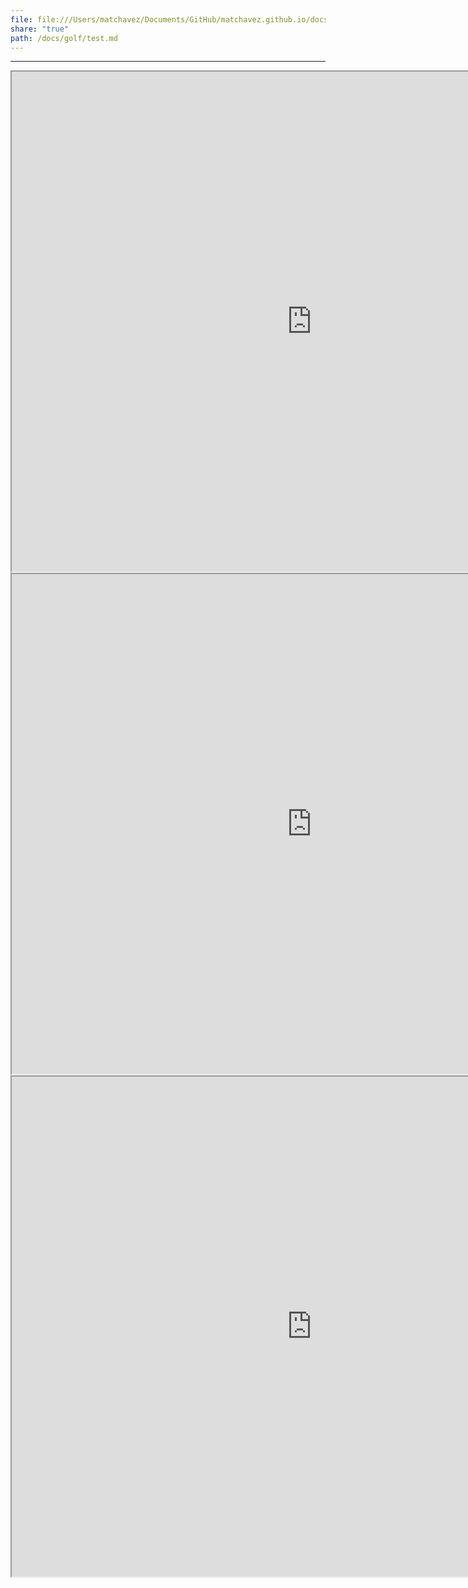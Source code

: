 ```yaml
---
file: file:///Users/matchavez/Documents/GitHub/matchavez.github.io/docs/golf/equipment.md
share: "true"
path: /docs/golf/test.md
---
```

---

<iframe src="https://raw.githubusercontent.com/matchavez/matchavez.github.io/main/docs/golf/equipment.md" style="height:800px;width:960px;">
</iframe>


<iframe src="https://github.com/matchavez/matchavez.github.io/blob/main/docs/golf/equipment.md" style="height:800px;width:960px;">
</iframe>




<iframe src="https://matchavez.com/golf/equipment" style="height:800px;width:960px;"</iframe>
